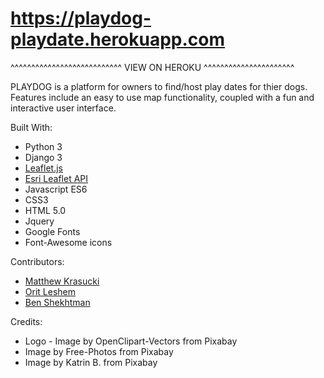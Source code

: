 # https://playdog-playdate.herokuapp.com 
^^^^^^^^^^^^^^^^^^^^^^^^^^^ VIEW ON HEROKU ^^^^^^^^^^^^^^^^^^^^^^

PLAYDOG is a platform for owners to find/host play dates for thier dogs.\
Features include an easy to use map functionality, coupled with a fun and interactive user interface.


Built With:
* Python 3
* Django 3
* [Leaflet.js](https://leafletjs.com/)
* [Esri Leaflet API](https://esri.github.io/esri-leaflet/)
* Javascript ES6
* CSS3
* HTML 5.0
* Jquery
* Google Fonts
* Font-Awesome icons

Contributors:
* [Matthew Krasucki](https://github.com/mattius9)
* [Orit Leshem](https://github.com/OritLeshem) 
* [Ben Shekhtman](https://github.com/uwitdat)

Credits: 
* Logo - Image by OpenClipart-Vectors from Pixabay 
* Image by Free-Photos from Pixabay 
* Image by Katrin B. from Pixabay 
